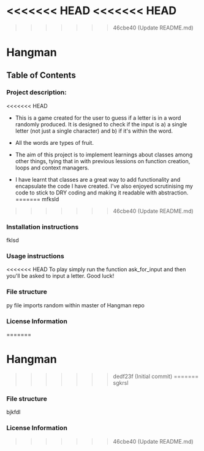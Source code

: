 <<<<<<< HEAD
<<<<<<< HEAD
=======
>>>>>>> 46cbe40 (Update README.md)
# Hangman

## Table of Contents

### Project description: 
<<<<<<< HEAD
 - This is a game created for the user to guess if a letter is in a word randomly produced. It is designed to check if the input is a) a single letter (not just a single character) and b) if it's within the word. 
 - All the words are types of fruit. 

 - The aim of this project is to implement learnings about classes among other things, tying that in with previous lessions on function creation, loops and context managers.

 - I have learnt that classes are a great way to add functionality and encapsulate the code I have created. I've also enjoyed scrutinising my code to stick to DRY coding and making it readable with abstraction. 
=======
  mfksld
>>>>>>> 46cbe40 (Update README.md)

### Installation instructions
  fklsd

### Usage instructions
<<<<<<< HEAD
  To play simply run the function ask_for_input and then you'll be asked to input a letter. Good luck!

### File structure
  py file
  imports random 
  within master of Hangman repo 
  

### License Information
=======
# Hangman
>>>>>>> dedf23f (Initial commit)
=======
  sgkrsl

### File structure
  bjkfdl

### License Information

>>>>>>> 46cbe40 (Update README.md)

